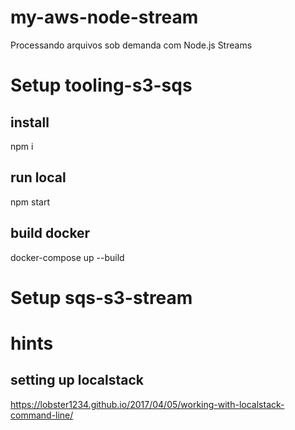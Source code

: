 # my-aws-node-stream
Processando arquivos sob demanda com Node.js Streams

# Setup tooling-s3-sqs
## install 
npm i 

## run local
npm start

## build docker
docker-compose up --build

# Setup sqs-s3-stream


# hints 

## setting up localstack
https://lobster1234.github.io/2017/04/05/working-with-localstack-command-line/ 
